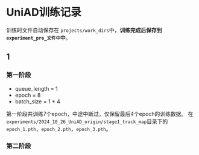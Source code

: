 # UniAD训练记录

训练时文件自动保存在 `projects/work_dirs`中，**训练完成后保存到 `experiment_pre_文件中`中**。

## 1

### 第一阶段

- queue_length = 1
- epoch = 8
- batch_size = 1 * 4

第一阶段共训练7个epoch，中途中断过，仅保留最后4个epoch的训练数据。
在 `experiments/2024_10_26_UniAD_origin/stage1_track_map`目录下的 `epoch_1.pth`，`epoch_2.pth`，`epoch_3.pth`。

### 第二阶段
